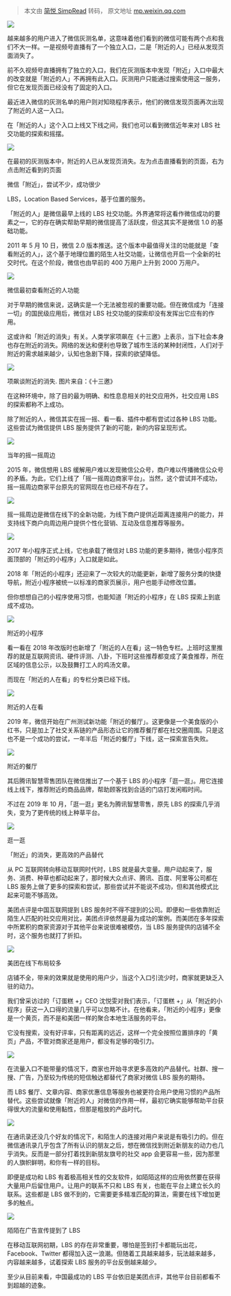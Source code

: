 > 本文由 [简悦 SimpRead](http://ksria.com/simpread/) 转码， 原文地址 [mp.weixin.qq.com](https://mp.weixin.qq.com/s?__biz=MzI4ODUxNTczMA==&mid=2247501513&idx=1&sn=6f117c8aa17bc4784e0eced035132260&chksm=ec3fb534db483c22c1b9c60d33183e2142b45d7e5611c46667412c77814f6baed30a61b9a2f3&mpshare=1&scene=1&srcid=0622T9vGnzfDxTGcnGu3yWTT&sharer_sharetime=1624361473498&sharer_shareid=7fece245937ac96f04f0fb8e1311fff1#rd)

![](https://mmbiz.qpic.cn/mmbiz_jpg/dzvQgHlKewxBxnr0fKJ9TDKWuhbZ02qaYb7CNIffHbBIP5zwAbAkcsJPfUSiautd4x1bQDNVnZUVpw28VQalVOA/640?wx_fmt=jpeg)

越来越多的用户进入了微信灰测名单，这意味着他们看到的微信可能有两个点和我们不大一样。一是视频号直播有了一个独立入口，二是「附近的人」已经从发现页面消失了。

前不久视频号直播拥有了独立的入口，我们在灰测版本中发现「附近」入口中最大的改变就是「附近的人」不再拥有此入口。灰测用户只能通过搜索使用这一服务，但它在发现页面已经没有了固定的入口。

最近进入微信的灰测名单的用户则对知晓程序表示，他们的微信发现页面再次出现了附近的人这一入口。

在「附近的人」这个入口上线又下线之间，我们也可以看到微信近年来对 LBS 社交功能的探索和摇摆。

![](https://mmbiz.qpic.cn/mmbiz_png/dzvQgHlKewxBxnr0fKJ9TDKWuhbZ02qathvReryw7bldTds2LWPibiajC3D2AP1seTwSPWaicbdr1tdfSeKGiaYweA/640?wx_fmt=png)

在最初的灰测版本中，附近的人已从发现页消失。左为点击直播看到的页面，右为点击附近看到的页面

微信「附近」，尝试不少，成功很少

LBS，Location Based Services，基于位置的服务。

「附近的人」是微信最早上线的 LBS 社交功能。外界通常将这看作微信成功的要素之一，它的存在确实帮助早期的微信提高了活跃度，但这其实不是微信 1.0 的基础功能。

2011 年 5 月 10 日，微信 2.0 版本推送。这个版本中最值得关注的功能就是「查看附近的人」，这个基于地理位置的陌生人社交功能，让微信也开启一个全新的社交时代。在这个阶段，微信也由早前的 400 万用户上升到 2000 万用户。

![](https://mmbiz.qpic.cn/mmbiz_jpg/dzvQgHlKewxBxnr0fKJ9TDKWuhbZ02qaGA64tGWMI36N4icuwlHPPv1m2wZDyiaJhib3uWnR794zziaC4PlxIjStSQ/640?wx_fmt=jpeg)

微信最初查看附近的人功能

对于早期的微信来说，这确实是一个无法被忽视的重要功能。但在微信成为「连接一切」的国民级应用后，微信对 LBS 社交功能的探索却没有发挥出它应有的作用。

这或许和「附近的消失」有关。人类学家项飙在《十三邀》上表示，当下社会本身也存在附近的消失。网络的发达和便利也导致了城市生活的某种封闭性，人们对于附近的需求越来越少，认知也急剧下降，探索的欲望降低。

![](https://mmbiz.qpic.cn/mmbiz_jpg/dzvQgHlKewxBxnr0fKJ9TDKWuhbZ02qaxcjNiaSxbIKOd6WQwmibsXUXIHvW3lzdO31X2Yrh2SicftwywTMY7Wmbw/640?wx_fmt=jpeg)

项飙谈附近的消失. 图片来自：《十三邀》

在这种环境中，除了目的最为明确、和性息息相关的社交应用外，社交应用 LBS 的探索都称不上成功。

除了附近的人，微信其实在摇一摇、看一看、插件中都有尝试过各种 LBS 功能。这些尝试为微信提供 LBS 服务提供了新的可能，新的内容呈现形式。

![](https://mmbiz.qpic.cn/mmbiz_jpg/dzvQgHlKewxBxnr0fKJ9TDKWuhbZ02qaBSHuQv5OiaR4v9ibRy7wMBttFoINZ3YUpabtnINWv2eMicWdtQrjWFdmg/640?wx_fmt=jpeg)

当年的摇一摇周边

2015 年，微信想用 LBS 缓解用户难以发现微信公众号，商户难以传播微信公众号的矛盾。为此，它们上线了「摇一摇周边商家平台」。当然，这个尝试并不成功，摇一摇周边商家平台原先的官网现在也已经不存在了。

![](https://mmbiz.qpic.cn/mmbiz_png/dzvQgHlKewxBxnr0fKJ9TDKWuhbZ02qaAlqM06IY2NpRd5txsV5X0wtibmjXCXmEcgBo2pubeTly7ZqAOnWJvDw/640?wx_fmt=png)

摇一摇周边是微信在线下的全新功能，为线下商户提供近距离连接用户的能力，并支持线下商户向周边用户提供个性化营销、互动及信息推荐等服务。  

![](https://mmbiz.qpic.cn/mmbiz_jpg/dzvQgHlKewxBxnr0fKJ9TDKWuhbZ02qaXSR7WTqf9cZTDYcz9BicdMjtduddna3K5rEt47G3jUnbyvfiamvyhWSA/640?wx_fmt=jpeg)

2017 年小程序正式上线，它也承载了微信对 LBS 功能的更多期待，微信小程序页面顶部的「附近的小程序」入口就是如此。

2018 年「附近的小程序」还迎来了一次较大的功能更新，新增了服务分类的快捷导航，附近小程序被统一以标准的商家页展示，用户也能手动修改位置。

但你想想自己的小程序使用习惯，也能知道「附近的小程序」在 LBS 探索上到底成不成功。

![](https://mmbiz.qpic.cn/mmbiz_jpg/dzvQgHlKewxBxnr0fKJ9TDKWuhbZ02qaYRPAJMVJXchJ23PFydibicC37u6urBaymbWRSamm8EsXJRIdxWVBz0jg/640?wx_fmt=jpeg)

附近的小程序

看一看在 2018 年改版时也新增了「附近的人在看」这一特色专栏。上班时这里推荐的就是互联网资讯、硬件评测、八卦，下班时这些推荐都变成了美食推荐，所在区域的信息公示，以及鼓舞打工人的鸡汤文章。

而现在「附近的人在看」的专栏分类已经下线。

![](https://mmbiz.qpic.cn/mmbiz_jpg/dzvQgHlKewxBxnr0fKJ9TDKWuhbZ02qau665pqA4ibZQ7Ib4pE2HiaufaWJpR01HatEk1xHct4YwVocTNStXvoqw/640?wx_fmt=jpeg)

附近的人在看

2019 年，微信开始在广州测试新功能「附近的餐厅」。这更像是一个美食版的小红书，只是加上了社交关系链的产品形态让它的推荐餐厅都在社交圈周围。只是这也不是一个成功的尝试，一年半后「附近的餐厅」下线，这一探索宣告失败。

![](https://mmbiz.qpic.cn/mmbiz_jpg/dzvQgHlKewxBxnr0fKJ9TDKWuhbZ02qauR5ic1fiaFgI1ibFMcR75N3p0tkic0BicXAvnic56Yxl7z0iaK7lphmVWTwew/640?wx_fmt=jpeg)

附近的餐厅

其后腾讯智慧零售团队在微信推出了一个基于 LBS 的小程序「逛一逛」。用它连接线上线下，推荐附近的商品品牌，帮助顾客找到合适的门店打发闲暇时间。

不过在 2019 年 10 月，「逛一逛」更名为腾讯智慧零售，原先 LBS 的探索几乎消失，变为了更传统的线上种草平台。

![](https://mmbiz.qpic.cn/mmbiz_png/dzvQgHlKewxBxnr0fKJ9TDKWuhbZ02qakhuE41K74ialZwj7uOPcXtzZicOz6Odyx07obTRMbfP6ndgqFx9ZZRpQ/640?wx_fmt=png)

逛一逛

「附近」的消失，更高效的产品替代

从 PC 互联网转向移动互联网时代时，LBS 就是最大变量。用户动起来了，服务、消费、种草也都动起来了，那时候大众点评、腾讯、百度、阿里等公司都在 LBS 服务上做了更多的探索和尝试，那些尝试并不能说不成功，但和其他模式比起来可能不够高效。

美团点评是中国互联网提到 LBS 服务时不得不提到的公司。即便和一些依靠附近陌生人匹配的社交应用对比，美团点评依然是最为成功的案例。而美团在多年探索中所累积的商家资源对于其他平台来说很难被模仿，当 LBS 服务提供的店铺不全时，这个服务也就打了折扣。

![](https://mmbiz.qpic.cn/mmbiz_jpg/dzvQgHlKewxBxnr0fKJ9TDKWuhbZ02qaXSprUf8tZO5fypicep2ttgQiaDRQmBtytKAib9MQPyMVGibic4kbeic5FHlQ/640?wx_fmt=jpeg)

美团在线下布局较多

店铺不全，带来的效果就是使用的用户少，当这个入口引流少时，商家就更缺乏入驻的动力。

我们曾采访过的「订蛋糕 +」CEO 沈悦雯对我们表示，「订蛋糕 +」从「附近的小程序」获这一入口得的流量几乎可以忽略不计。在他看来，「附近的小程序」更像是一个黄页，而不是和美团一样的聚合本地生活服务的平台。

它没有搜索，没有好评率，只有距离的远近，这样一个完全按照位置排序的「黄页」产品，不管对商家还是用户，都没有足够的吸引力。

![](https://mmbiz.qpic.cn/mmbiz_jpg/dzvQgHlKewxBxnr0fKJ9TDKWuhbZ02qada4H2Wem0nvE90o0iaBdc7ee9xX3PvVtjosZQTbiaIJuNQFPVvsRXtTQ/640?wx_fmt=jpeg)

在流量入口不能带量的情况下，商家也开始寻求更多高效的产品替代。社群、搜一搜、广告，乃至较为传统的短信触达都替代了商家对微信 LBS 服务的期待。

而 LBS 餐厅、文章内容、商家优惠信息等服务也被更符合用户使用习惯的产品所替代。这些尝试就像「附近的人」对微信的作用一样，最初它确实能够帮助平台获得很大的流量和使用黏性，但那是粗放的产品时代。

![](https://mmbiz.qpic.cn/mmbiz_png/dzvQgHlKewxBxnr0fKJ9TDKWuhbZ02qa0ZNd6lUWdRWUIEEJLRTdnBd4kF4eEHahQSNweNdULUyYoosIA24yLQ/640?wx_fmt=png)

在通讯录还没几个好友的情况下，和陌生人的连接对用户来说是有吸引力的。但在微信通讯录几乎包含了所有认识的朋友之后，想在微信找到附近新朋友的动力也几乎消失。反而是一部分打着找到新朋友旗号的社交 app 会更容易一些，因为那里的人旗帜鲜明，和你有一样的目标。

即便是成功和 LBS 有着极高相关性的交友软件，如陌陌这样的应用依然要在获得大量用户后留住用户。让用户的联系不只和 LBS 有关，也能在平台上建立长久的联系。这些都是 LBS 做不到的，它需要更多精准匹配的算法，需要在线下增加更多的触点。

![](https://mmbiz.qpic.cn/mmbiz_jpg/dzvQgHlKewxBxnr0fKJ9TDKWuhbZ02qaficZ8dOwmoIw07znIK5NwaEGHg8OfjmVlm4DTiboY1XRNxnbNibJJqcYQ/640?wx_fmt=jpeg)

陌陌在广告宣传提到了 LBS

在移动互联网初期，LBS 的存在非常重要，哪怕是签到打卡都能玩出花，Facebook、Twitter 都得加入这一浪潮。但随着工具越来越多，玩法越来越多，内容越来越多，试着探索 LBS 服务的平台反倒越来越少。

至少从目前来看，中国最成功的 LBS 平台依旧是美团点评，其他平台目前都看不到超越的迹象。